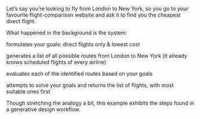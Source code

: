 Let’s say you’re looking to fly from London to New York, so you go to your favourite flight-comparison website and ask it to find you the cheapest direct flight. 

 

What happened in the background is the system: 

formulates your goals: direct flights only & lowest cost 

generates a list of all possible routes from London to New York (it already knows scheduled flights of every airline) 

evaluates each of the identified routes based on your goals 

attempts to solve your goals and returns the list of flights, with most suitable ones first 

Though stretching the analogy a bit, this example exhibits the steps found in a generative design workflow.
